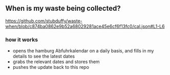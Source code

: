 ## When is my waste being collected?
  https://github.com/stubduffy/waste-when/blob/c874ba0862e9b52a68029281ace45e6cf6f13fc0/cal.json#L1-L6
  
  ### how it works
  - opens the hamburg Abfuhrkalendar on a daily basis, and fills in my details to see the latest dates
  - grabs the relevant dates and stores them
  - pushes the update back to this repo
  
